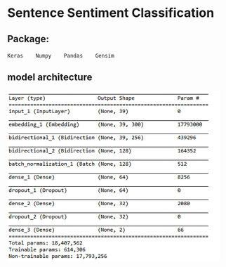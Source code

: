 # Sentence Sentiment Classification
## Package:
    Keras    Numpy    Pandas    Gensim
## model architecture
![Bidirectional LSTM](https://github.com/ReuiYan-Lin/Machine-Learning/blob/master/Sentence%20Sentiment%20Classification/result/BidirectionalLSTM.png)
